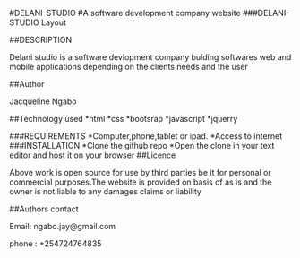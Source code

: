 #DELANI-STUDIO
#A software development company website
###DELANI-STUDIO Layout



##DESCRIPTION
<p> Delani studio is a software devlopment company bulding softwares web and mobile applications depending on the clients needs and the user </p>
##Author
<p>Jacqueline Ngabo</p>
##Technology used
*html
*css
*bootsrap
*javascript
*jquerry

###REQUIREMENTS
*Computer,phone,tablet or ipad.
*Access to internet
###INSTALLATION
*Clone the github repo
*Open the clone in your text editor and host it on your browser
##Licence
<p>Above work is open source for use by third parties be it for personal or commercial purposes.The website is provided on basis of as is and the owner is not liable to any damages claims or liability</p>
##Authors contact
<p>Email: ngabo.jay@gmail.com</p>
<p>phone : +254724764835</p>